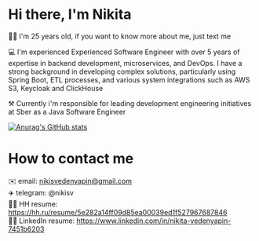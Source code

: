 # Hi there, I'm Nikita
🤷‍♂️ I'm 25 years old, if you want to know more about me, just text me

💻 I'm experienced Experienced Software Engineer with over 5 years of expertise in backend development,
microservices, and DevOps. I have a strong background in developing complex
solutions, particularly using Spring Boot, ETL processes, and various system
integrations such as AWS S3, Keycloak and ClickHouse

⚒️ Currently i'm responsible for leading development engineering initiatives at Sber as a Java Software Engineer



[![Anurag's GitHub stats](https://github-readme-stats.vercel.app/api?username=NvedN&show_icons=true&theme=shades-of-purple)](https://github.com/anuraghazra/github-readme-stats)




# How to contact me

✉️  email: nikisvedenyapin@gmail.com  
✈️  telegram: @nikisv   
👷‍♂️ HH resume: https://hh.ru/resume/5e282a14ff09d85ea00039ed1f527967687846   
👷‍♂️ LinkedIn resume: https://www.linkedin.com/in/nikita-vedenyapin-7451b6203 

<!---
NvedN/NvedN is a ✨ special ✨ repository because its `README.md` (this file) appears on your GitHub profile.
You can click the Preview link to take a look at your changes.
--->
